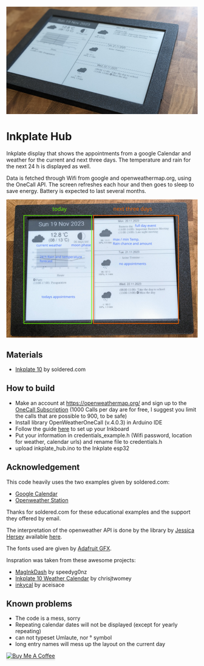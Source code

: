 ![splash](img/splash.png)

# Inkplate Hub

Inkplate display that shows the appointments from a google Calendar and weather for the current and next three days. The temperature and rain for the next 24 h is displayed as well.

Data is fetched through Wifi from google and openweathermap.org, using the OneCall API.
The screen refreshes each hour and then goes to sleep to save energy. Battery is expected to last several months.

![splash](img/info.png)

## Materials

- [Inkplate 10](https://soldered.com/product/inkplate-10-9-7-e-paper-board-copy/) by soldered.com

## How to build

- Make an account at https://openweathermap.org/ and sign up to the [OneCall Subscription](https://openweathermap.org/api/one-call-3) (1000 Calls per day are for free, I suggest you limit the calls that are possible to 900, to be safe)
- Install library OpenWeatherOneCall (v.4.0.3) in Arduino IDE
- Follow the guide [here](https://github.com/SolderedElectronics/Inkplate-Arduino-library) to set up your Inkboard
- Put your information in credentials_example.h (Wifi password, location for weather, calendar urls) and rename file to credentials.h
- upload inkplate_hub.ino to the Inkplate esp32

## Acknowledgement

This code heavily uses the two examples given by soldered.com:

- [Google Calendar](https://github.com/SolderedElectronics/Inkplate-Arduino-library/tree/master/examples/Inkplate10/Projects/Inkplate10_Google_Calendar)
- [Openweather Station](https://github.com/SolderedElectronics/Inkplate-Arduino-library/tree/master/examples/Inkplate10/Projects/Inkplate10_OpenWeather_Station)

Thanks for soldered.com for these educational examples and the support they offered by email.

The interpretation of the openweather API is done by the library by [Jessica Hersey](https://github.com/JHershey69) available [here](https://github.com/JHershey69/OpenWeatherOneCall).

The fonts used are given by [Adafruit GFX](https://github.com/adafruit/Adafruit-GFX-Library).

Inspration was taken from these awesome projects:

- [MagInkDash](https://github.com/speedyg0nz/MagInkDash) by speedyg0nz
- [Inkplate 10 Weather Calendar](https://github.com/chrisjtwomey/inkplate10-weather-cal) by chrisjtwomey
- [inkycal](https://github.com/aceinnolab/Inkycal) by aceisace

## Known problems

- The code is a mess, sorry
- Repeating calendar dates will not be displayed (except for yearly repeating)
- can not typeset Umlaute, nor ° symbol
- long entry names will mess up the layout on the current day

<a href="https://www.buymeacoffee.com/dogerber" target="_blank"><img src="https://www.buymeacoffee.com/assets/img/custom_images/orange_img.png" alt="Buy Me A Coffee" style="height: 41px !important;width: 174px !important;box-shadow: 0px 3px 2px 0px rgba(190, 190, 190, 0.5) !important;-webkit-box-shadow: 0px 3px 2px 0px rgba(190, 190, 190, 0.5) !important;" ></a>
